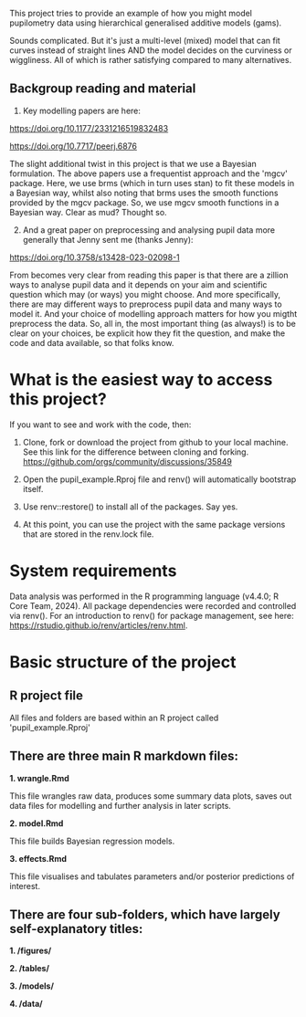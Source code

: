 This project tries to provide an example of how you might model pupilometry data using hierarchical generalised additive models (gams).

Sounds complicated. But it's just a multi-level (mixed) model that can fit curves instead of straight lines AND the model decides on the curviness or wiggliness. All of which is rather satisfying compared to many alternatives.

## Backgroup reading and material ##

1. Key modelling papers are here:

https://doi.org/10.1177/2331216519832483

https://doi.org/10.7717/peerj.6876


The slight additional twist in this project is that we use a Bayesian formulation. The above papers use a frequentist approach and the 'mgcv' package. Here, we use brms (which in turn uses stan) to fit these models in a Bayesian way, whilst also noting that brms uses the smooth functions provided by the mgcv package. So, we use mgcv smooth functions in a Bayesian way. Clear as mud? Thought so.

2. And a great paper on preprocessing and analysing pupil data more generally that Jenny sent me (thanks Jenny):

https://doi.org/10.3758/s13428-023-02098-1

From becomes very clear from reading this paper is that there are a zillion ways to analyse pupil data and it depends on your aim and scientific question which may (or ways) you might choose. And more specifically, there are may different ways to preprocess pupil data and many ways to model it. And your choice of modelling approach matters for how you migtht preprocess the data. So, all in, the most important thing (as always!) is to be clear on your choices, be explicit how they fit the question, and make the code and data available, so that folks know.


# What is the easiest way to access this project? #

If you want to see and work with the code, then:

1. Clone, fork or download the project from github to your local machine.
See this link for the difference between cloning and forking. https://github.com/orgs/community/discussions/35849

2. Open the pupil_example.Rproj file and renv() will automatically bootstrap itself.

3. Use renv::restore() to install all of the packages. Say yes.

4. At this point, you can use the project with the same package versions that are stored in the renv.lock file.

# System requirements #

Data analysis was performed in the R programming language (v4.4.0; R Core Team, 2024). 
All package dependencies were recorded and controlled via renv(). 
For an introduction to renv() for package management, see here: https://rstudio.github.io/renv/articles/renv.html.


# Basic structure of the project #

## R project file ##

All files and folders are based within an R project called 'pupil_example.Rproj'

## There are three main R markdown files: ##

**1. wrangle.Rmd**

This file wrangles raw data, produces some summary data plots, saves out data files for modelling and further analysis in later scripts.

**2. model.Rmd**

This file builds Bayesian regression models.

**3. effects.Rmd**

This file visualises and tabulates parameters and/or posterior predictions of interest.

## There are four sub-folders, which have largely self-explanatory titles: ##

**1. /figures/**

**2. /tables/**

**3. /models/**

**4. /data/**